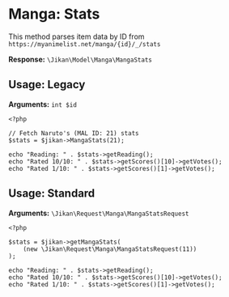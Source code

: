 # Manga: Stats
This method parses item data by ID from `https://myanimelist.net/manga/{id}/_/stats`

**Response:** `\Jikan\Model\Manga\MangaStats`

## Usage: Legacy
**Arguments:** `int $id`
```
<?php

// Fetch Naruto's (MAL ID: 21) stats
$stats = $jikan->MangaStats(21);

echo "Reading: " . $stats->getReading();
echo "Rated 10/10: " . $stats->getScores()[10]->getVotes();
echo "Rated 1/10: " . $stats->getScores()[1]->getVotes();
```

## Usage: Standard

**Arguments:** `\Jikan\Request\Manga\MangaStatsRequest`
```
<?php

$stats = $jikan->getMangaStats(
    (new \Jikan\Request\Manga\MangaStatsRequest(11))
);

echo "Reading: " . $stats->getReading();
echo "Rated 10/10: " . $stats->getScores()[10]->getVotes();
echo "Rated 1/10: " . $stats->getScores()[1]->getVotes();
```

[^1]: Request: [\Jikan\Request\Manga\MangaStatsRequest](/objects/request/manga/stats.md)
[^2]: Model: [\Jikan\Model\Manga\MangaStats](/objects/model/manga/stats.md)